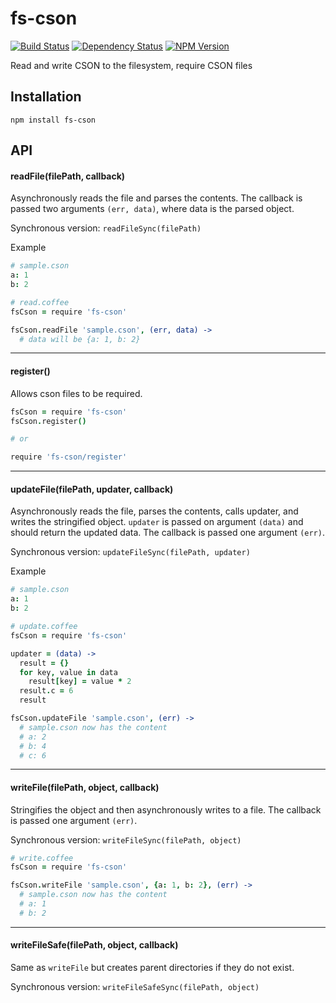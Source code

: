 # fs-cson
[![Build Status](https://img.shields.io/circleci/project/charlierudolph/fs-cson.svg)](https://circleci.com/gh/charlierudolph/fs-cson)
[![Dependency Status](https://img.shields.io/david/charlierudolph/fs-cson.svg)](https://david-dm.org/charlierudolph/fs-cson)
[![NPM Version](https://img.shields.io/npm/v/fs-cson.svg)](https://www.npmjs.com/package/fs-cson)

Read and write CSON to the filesystem, require CSON files


## Installation

```
npm install fs-cson
```

## API

#### readFile(filePath, callback)

Asynchronously reads the file and parses the contents.
The callback is passed two arguments `(err, data)`, where data is the parsed object.

Synchronous version: `readFileSync(filePath)`

Example
```coffee
# sample.cson
a: 1
b: 2

# read.coffee
fsCson = require 'fs-cson'

fsCson.readFile 'sample.cson', (err, data) ->
  # data will be {a: 1, b: 2}
```


---
#### register()

Allows cson files to be required.

```coffee
fsCson = require 'fs-cson'
fsCson.register()

# or

require 'fs-cson/register'
```


---
#### updateFile(filePath, updater, callback)

Asynchronously reads the file, parses the contents, calls updater, and writes the stringified object.
`updater` is passed on argument `(data)` and should return the updated data.
The callback is passed one argument `(err)`.

Synchronous version: `updateFileSync(filePath, updater)`

Example
```coffee
# sample.cson
a: 1
b: 2

# update.coffee
fsCson = require 'fs-cson'

updater = (data) ->
  result = {}
  for key, value in data
    result[key] = value * 2
  result.c = 6
  result

fsCson.updateFile 'sample.cson', (err) ->
  # sample.cson now has the content
  # a: 2
  # b: 4
  # c: 6
```


---
#### writeFile(filePath, object, callback)

Stringifies the object and then asynchronously writes to a file.
The callback is passed one argument `(err)`.

Synchronous version: `writeFileSync(filePath, object)`

```coffee
# write.coffee
fsCson = require 'fs-cson'

fsCson.writeFile 'sample.cson', {a: 1, b: 2}, (err) ->
  # sample.cson now has the content
  # a: 1
  # b: 2
```


---
#### writeFileSafe(filePath, object, callback)

Same as `writeFile` but creates parent directories if they do not exist.

Synchronous version: `writeFileSafeSync(filePath, object)`
